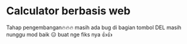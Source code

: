 # Calculator berbasis web
Tahap pengembangan🔥🔥🔥
masih ada bug di bagian tombol DEL
masih nunggu mod baik 😑 buat nge fiks nya 👍👍
